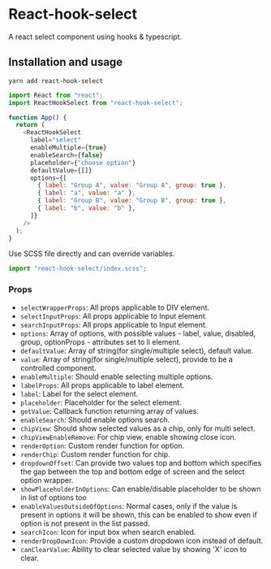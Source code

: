 # React-hook-select

A react select component using hooks & typescript.

## Installation and usage

```
yarn add react-hook-select
```

```js
import React from "react";
import ReactHookSelect from "react-hook-select";

function App() {
  return (
    <ReactHookSelect
      label="select"
      enableMultiple={true}
      enableSearch={false}
      placeholder={"choose option"}
      defaultValue={[]}
      options={[
        { label: "Group A", value: "Group A", group: true },
        { label: "a", value: "a" },
        { label: "Group B", value: "Group B", group: true },
        { label: "b", value: "b" },
      ]}
    />
  );
}
```

Use SCSS file directly and can override variables.

```js
import "react-hook-select/index.scss";
```

### Props

- `selectWrapperProps`: All props applicable to DIV element.
- `selectInputProps`: All props applicable to Input element.
- `searchInputProps`: All props applicable to Input element.
- `options`: Array of options, with possible values - label, value, disabled, group, optionProps - attributes set to li element.
- `defaultValue`: Array of string(for single/multiple select), default value.
- `value`: Array of string(for single/multiple select), provide to be a controlled component.
- `enableMultiple`: Should enable selecting multiple options.
- `labelProps`: All props applicable to label element.
- `label`: Label for the select element.
- `placeholder`: Placeholder for the select element.
- `getValue`: Callback function returning array of values.
- `enableSearch`: Should enable options search.
- `chipView`: Should show selected values as a chip, only for multi select.
- `chipViewEnableRemove`: For chip view, enable showing close icon.
- `renderOption`: Custom render function for option.
- `renderChip`: Custom render function for chip.
- `dropdownOffset`: Can provide two values top and bottom which specifies the gap between the top and bottom edge of screen and the select option wrapper.
- `showPlaceholderInOptions`: Can enable/disable placeholder to be shown in list of options too
- `enableValuesOutsideOfOptions`: Normal cases, only if the value is present in options it will be shown, this can be enabled to show even if option is not present in the list passed.
- `searchIcon`: Icon for input box when search enabled.
- `renderDropDownIcon`: Provide a custom dropdown icon instead of default.
- `canClearValue`: Ability to clear selected value by showing 'X' icon to clear.
